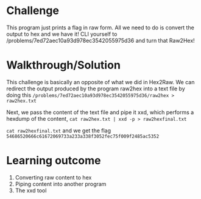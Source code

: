 # Challenge

This program just prints a flag in raw form. All we need to do is convert the output to hex and we have it! CLI yourself to /problems/7ed72aec10a93d978ec3542055975d36 and turn that Raw2Hex!

# Walkthrough/Solution

This challenge is basically an opposite of what we did in Hex2Raw. We can redirect the output produced by the program raw2hex into a text file by doing this `/problems/7ed72aec10a93d978ec3542055975d36/raw2hex > raw2hex.txt` </br>

Next, we pass the content of the text file and pipe it xxd, which performs a hexdump of the content, `cat raw2hex.txt | xxd -p > raw2hexfinal.txt` </br>

`cat raw2hexfinal.txt` and we get the flag `54686520666c61672069733a233a338f3052fec75f009f2485ac5352`

# Learning outcome

1) Converting raw content to hex
2) Piping content into another program
3) The xxd tool
